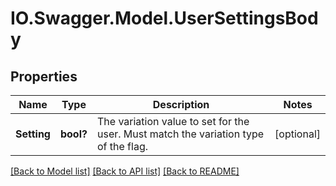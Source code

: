 # IO.Swagger.Model.UserSettingsBody
## Properties

Name | Type | Description | Notes
------------ | ------------- | ------------- | -------------
**Setting** | **bool?** | The variation value to set for the user. Must match the variation type of the flag. | [optional] 

[[Back to Model list]](../README.md#documentation-for-models) [[Back to API list]](../README.md#documentation-for-api-endpoints) [[Back to README]](../README.md)

